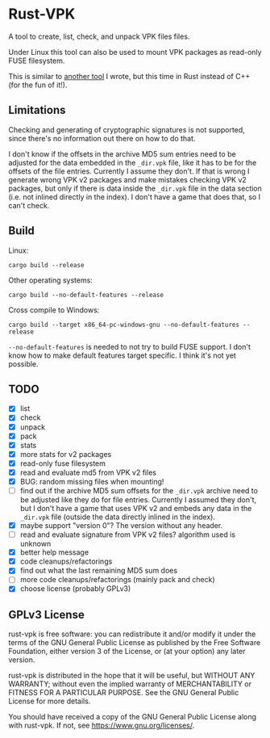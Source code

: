 Rust-VPK
========

A tool to create, list, check, and unpack VPK files files.

Under Linux this tool can also be used to mount VPK packages as read-only FUSE
filesystem.

This is similar to [another tool](https://github.com/panzi/unvpk) I wrote, but
this time in Rust instead of C++ (for the fun of it!).

Limitations
-----------

Checking and generating of cryptographic signatures is not supported, since
there's no information out there on how to do that.

I don't know if the offsets in the archive MD5 sum entries need to be adjusted
for the data embedded in the `_dir.vpk` file, like it has to be for the offsets
of the file entries. Currently I assume they don't. If that is wrong I generate
wrong VPK v2 packages and make mistakes checking VPK v2 packages, but only if
there is data inside the `_dir.vpk` file in the data section (i.e. not inlined
directly in the index). I don't have a game that does that, so I can't check.

Build
-----

Linux:

    cargo build --release

Other operating systems:

    cargo build --no-default-features --release

Cross compile to Windows:

    cargo build --target x86_64-pc-windows-gnu --no-default-features --release

`--no-default-features` is needed to not try to build FUSE support. I don't
know how to make default features target specific. I think it's not yet
possible.

TODO
----

* [x] list
* [x] check
* [x] unpack
* [x] pack
* [x] stats
* [x] more stats for v2 packages
* [x] read-only fuse filesystem
* [x] read and evaluate md5 from VPK v2 files
* [x] BUG: random missing files when mounting!
* [ ] find out if the archive MD5 sum offsets for the `_dir.vpk` archive need
      to be adjusted like they do for file entries. Currently I assumed they
      don't, but I don't have a game that uses VPK v2 and embeds any data in the
      `_dir.vpk` file (outside the data directly inlined in the index).
* [x] maybe support "version 0"? The version without any header.
* [ ] read and evaluate signature from VPK v2 files? algorithm used is unknown
* [x] better help message
* [x] code cleanups/refactorings
* [x] find out what the last remaining MD5 sum does
* [ ] more code cleanups/refactorings (mainly pack and check)
* [x] choose license (probably GPLv3)

GPLv3 License
-------------

rust-vpk is free software: you can redistribute it and/or modify
it under the terms of the GNU General Public License as published by
the Free Software Foundation, either version 3 of the License, or
(at your option) any later version.

rust-vpk is distributed in the hope that it will be useful,
but WITHOUT ANY WARRANTY; without even the implied warranty of
MERCHANTABILITY or FITNESS FOR A PARTICULAR PURPOSE.  See the
GNU General Public License for more details.

You should have received a copy of the GNU General Public License
along with rust-vpk.  If not, see <https://www.gnu.org/licenses/>.
